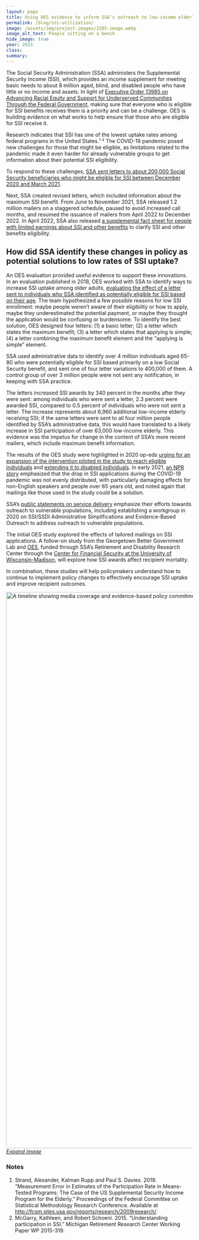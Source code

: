 ```yaml
---
layout: page	
title: Using OES evidence to inform SSA’s outreach to low-income elderly populations
permalink: /blog/ssi-utilization/	
image: /assets/img/project-images/2205-image.webp
image_alt_text: People sitting on a bench 
hide_image: true
year: 2033
class:	
summary: 	
---
```

The Social Security Administration (SSA) administers the Supplemental Security Income (SSI), which provides an income supplement for meeting basic needs to about 8 million aged, blind, and disabled people who have little or no income and assets. In light of <a href="https://www.whitehouse.gov/briefing-room/presidential-actions/2021/01/20/executive-order-advancing-racial-equity-and-support-for-underserved-communities-through-the-federal-government/" target="_blank"> Executive Order 13985 on Advancing Racial Equity and Support for Underserved Communities Through the Federal Government</a>, making sure that everyone who is eligible for SSI benefits receives them is a priority and can be a challenge. OES is building evidence on what works to help ensure that those who are eligible for SSI receive it.

Research indicates that SSI has one of the lowest uptake rates among federal programs in the United States.¹ ² The COVID-19 pandemic posed new challenges for those that might be eligible, as limitations related to the pandemic made it even harder for already vulnerable groups to get information about their potential SSI eligibility.

To respond to these challenges, <a href="https://www.ssa.gov/legislation/testimony_042921.html" target="_blank">SSA sent letters to about 200,000 Social Security beneficiaries who might be eligible for SSI between December 2020 and March 2021</a>. 

Next, SSA created revised letters, which included information about the maximum SSI benefit. From June to November 2021, SSA released 1.2 million mailers on a staggered schedule, paused to avoid increased call months, and resumed the issuance of mailers from April 2022 to December 2022. In April 2022, SSA also released <a href="https://www.ssa.gov/myaccount/assets/materials/limited-earner.pdf" target="_blank">a supplemental fact sheet for people with limited earnings about SSI and other benefits</a> to clarify SSI and other benefits eligibility.

## How did SSA identify these changes in policy as potential solutions to low rates of SSI uptake?

An OES evaluation provided useful evidence to support these innovations. In an evaluation published in 2018, OES worked with SSA to identify ways to increase SSI uptake among older adults, <a href="https://oes.gsa.gov/projects/increasing-ssi-uptake/" target="_blank">evaluating the effect of a letter sent to individuals who SSA identified as potentially eligible for SSI based on their age</a>. The team hypothesized a few possible reasons for low SSI enrollment: maybe people weren’t aware of their eligibility or how to apply, maybe they underestimated the potential payment, or maybe they thought the application would be confusing or burdensome. To identify the best solution, OES designed four letters: (1) a basic letter; (2) a letter which states the maximum benefit; (3) a letter which states that applying is simple; (4) a letter combining the maximum benefit element and the “applying is simple” element.

SSA used administrative data to identify over 4 million individuals aged 65-80 who were potentially eligible for SSI based primarily on a low Social Security benefit, and sent one of four letter variations to 400,000 of them. A control group of over 3 million people were not sent any notification, in keeping with SSA practice.

The letters increased SSI awards by 340 percent in the months after they were sent: among individuals who were sent a letter, 2.3 percent were awarded SSI, compared to 0.5 percent of individuals who were not sent a letter. The increase represents about 6,960 additional low-income elderly receiving SSI; if the same letters were sent to all four million people identified by SSA’s administrative data, this would have translated to a likely increase in SSI participation of over 63,000 low-income elderly. This evidence was the impetus for change in the content of SSA’s more recent mailers, which include maximum benefit information.

The results of the OES study were highlighted in 2020 op-eds <a href="https://thehill.com/opinion/finance/508338-congress-needs-to-revitalize-the-supplemental-security-income-program-for-the/" target="_blank">urging for an expansion of the intervention piloted in the study to reach eligible individuals</a> and <a href="https://thehill.com/opinion/finance/513711-ssi-awards-for-the-disabled-lowest-in-20-years-needs-congressional-attention/?rl=1" target="_blank">extending it to disabled individuals</a>. In early 2021, <a href="https://www.npr.org/2021/02/19/969106191/huge-drop-in-federal-aid-for-the-poorest-is-blamed-on-closed-social-security-off" target="_blank">an NPR story</a> emphasized that the drop in SSI applications during the COVID-19 pandemic was not evenly distributed, with particularly damaging effects for non-English speakers and people over 65 years old, and noted again that mailings like those used in the study could be a solution.

SSA’s <a href="https://www.ssa.gov/legislation/testimony_042921.html" target="_blank">public statements on service delivery</a> emphasize their efforts towards outreach to vulnerable populations, including establishing a workgroup in 2020 on SSI/SSDI Administrative Simplifications and Evidence-Based Outreach to address outreach to vulnerable populations. 

The initial OES study explored the effects of tailored mailings on SSI applications. A follow-on study from the Georgetown Better Government Lab and <a href="https://oes.gsa.gov/projects/ssi-health-effects/" target="_blank">OES</a>, funded through SSA’s Retirement and Disability Research Center through the <a href="https://cfsrdrc.wisc.edu/project/wi22-08" target="_blank">Center for Financial Security at the University of Wisconsin-Madison</a>,  will explore how SSI awards affect recipient mortality.  

In combination, these studies will help policymakers understand how to continue to implement policy changes to effectively encourage SSI uptake and improve recipient outcomes.

<img src="{{ '/assets/img/project-images/ssi-timeline.svg' | prepend: site.baseurl }}" alt="A timeline showing media coverage and evidence-based policy commitments following the OES evaluation in 2018." width="1500">
<i><a href="/assets/img/project-images/ssi-timeline.svg">Expand image</a></i>

### Notes
1. Strand, Alexander, Kalman Rupp and Paul S. Davies. 2019. “Measurement Error in Estimates of the Participation Rate in Means-Tested Programs: The Case of the US Supplemental Security Income Program for the Elderly.” Proceedings of the Federal Committee on Statistical Methodology Research Conference. Available at <a href="http://fcsm.sites.usa.gov/reports/research/2009research/" target="_blank">http://fcsm.sites.usa.gov/reports/research/2009research/</a>.
2. McGarry, Kathleen, and Robert Schoeni. 2015. “Understanding participation in SSI.” Michigan Retirement Research Center Working Paper WP 2015-319.
